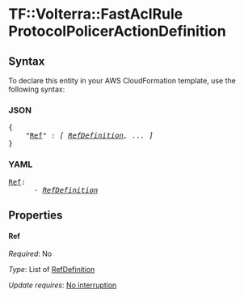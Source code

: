 # TF::Volterra::FastAclRule ProtocolPolicerActionDefinition

## Syntax

To declare this entity in your AWS CloudFormation template, use the following syntax:

### JSON

<pre>
{
    "<a href="#ref" title="Ref">Ref</a>" : <i>[ <a href="refdefinition.md">RefDefinition</a>, ... ]</i>
}
</pre>

### YAML

<pre>
<a href="#ref" title="Ref">Ref</a>: <i>
      - <a href="refdefinition.md">RefDefinition</a></i>
</pre>

## Properties

#### Ref

_Required_: No

_Type_: List of <a href="refdefinition.md">RefDefinition</a>

_Update requires_: [No interruption](https://docs.aws.amazon.com/AWSCloudFormation/latest/UserGuide/using-cfn-updating-stacks-update-behaviors.html#update-no-interrupt)

